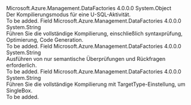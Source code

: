 <Type Name="USqlCompilationMode" FullName="Microsoft.Azure.Management.DataFactories.Models.USqlCompilationMode">
  <TypeSignature Language="C#" Value="public static class USqlCompilationMode" />
  <TypeSignature Language="ILAsm" Value=".class public auto ansi abstract sealed beforefieldinit USqlCompilationMode extends System.Object" />
  <TypeSignature Language="DocId" Value="T:Microsoft.Azure.Management.DataFactories.Models.USqlCompilationMode" />
  <TypeSignature Language="VB.NET" Value="Public Class USqlCompilationMode" />
  <TypeSignature Language="F#" Value="type USqlCompilationMode = class" />
  <AssemblyInfo>
    <AssemblyName>Microsoft.Azure.Management.DataFactories</AssemblyName>
    <AssemblyVersion>4.0.0.0</AssemblyVersion>
  </AssemblyInfo>
  <Base>
    <BaseTypeName>System.Object</BaseTypeName>
  </Base>
  <Interfaces />
  <Docs>
    <summary>
            Der Kompilierungsmodus für eine U-SQL-Aktivität.
            </summary>
    <remarks>To be added.</remarks>
  </Docs>
  <Members>
    <Member MemberName="Full">
      <MemberSignature Language="C#" Value="public const string Full;" />
      <MemberSignature Language="ILAsm" Value=".field public static literal string Full" />
      <MemberSignature Language="DocId" Value="F:Microsoft.Azure.Management.DataFactories.Models.USqlCompilationMode.Full" />
      <MemberSignature Language="VB.NET" Value="Public Const Full As String " />
      <MemberSignature Language="F#" Value="val mutable Full : string" Usage="Microsoft.Azure.Management.DataFactories.Models.USqlCompilationMode.Full" />
      <MemberType>Field</MemberType>
      <AssemblyInfo>
        <AssemblyName>Microsoft.Azure.Management.DataFactories</AssemblyName>
        <AssemblyVersion>4.0.0.0</AssemblyVersion>
      </AssemblyInfo>
      <ReturnValue>
        <ReturnType>System.String</ReturnType>
      </ReturnValue>
      <Docs>
        <summary>
            Führen Sie die vollständige Kompilierung, einschließlich syntaxprüfung, Optimierung, Code Generation.
            </summary>
        <remarks>To be added.</remarks>
      </Docs>
    </Member>
    <Member MemberName="Semantic">
      <MemberSignature Language="C#" Value="public const string Semantic;" />
      <MemberSignature Language="ILAsm" Value=".field public static literal string Semantic" />
      <MemberSignature Language="DocId" Value="F:Microsoft.Azure.Management.DataFactories.Models.USqlCompilationMode.Semantic" />
      <MemberSignature Language="VB.NET" Value="Public Const Semantic As String " />
      <MemberSignature Language="F#" Value="val mutable Semantic : string" Usage="Microsoft.Azure.Management.DataFactories.Models.USqlCompilationMode.Semantic" />
      <MemberType>Field</MemberType>
      <AssemblyInfo>
        <AssemblyName>Microsoft.Azure.Management.DataFactories</AssemblyName>
        <AssemblyVersion>4.0.0.0</AssemblyVersion>
      </AssemblyInfo>
      <ReturnValue>
        <ReturnType>System.String</ReturnType>
      </ReturnValue>
      <Docs>
        <summary>
            Ausführen von nur semantische Überprüfungen und Rückfragen erforderlich.
            </summary>
        <remarks>To be added.</remarks>
      </Docs>
    </Member>
    <Member MemberName="SingleBox">
      <MemberSignature Language="C#" Value="public const string SingleBox;" />
      <MemberSignature Language="ILAsm" Value=".field public static literal string SingleBox" />
      <MemberSignature Language="DocId" Value="F:Microsoft.Azure.Management.DataFactories.Models.USqlCompilationMode.SingleBox" />
      <MemberSignature Language="VB.NET" Value="Public Const SingleBox As String " />
      <MemberSignature Language="F#" Value="val mutable SingleBox : string" Usage="Microsoft.Azure.Management.DataFactories.Models.USqlCompilationMode.SingleBox" />
      <MemberType>Field</MemberType>
      <AssemblyInfo>
        <AssemblyName>Microsoft.Azure.Management.DataFactories</AssemblyName>
        <AssemblyVersion>4.0.0.0</AssemblyVersion>
      </AssemblyInfo>
      <ReturnValue>
        <ReturnType>System.String</ReturnType>
      </ReturnValue>
      <Docs>
        <summary>
            Führen Sie die vollständige Kompilierung mit TargetType-Einstellung, um SingleBox.
            </summary>
        <remarks>To be added.</remarks>
      </Docs>
    </Member>
  </Members>
</Type>